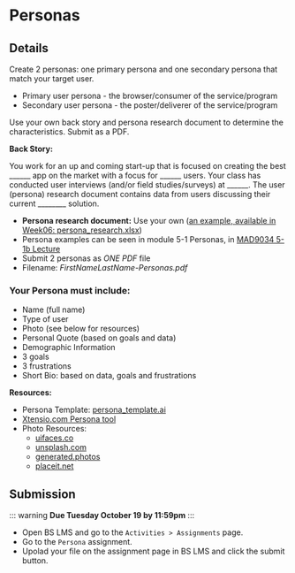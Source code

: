# Personas

## Details

Create 2 personas: one primary persona and one secondary persona that match your target user. 

- Primary user persona - the browser/consumer of the service/program 
- Secondary user persona - the poster/deliverer of the service/program  

Use your own back story and persona research document to determine the characteristics. Submit as a PDF.

**Back Story:**

You work for an up and coming start-up that is focused on creating the best ______ app on the market with a focus for ______ users. Your class has conducted user interviews (and/or field studies/surveys) at ______. The user (persona) research document contains data from users discussing their current ________ solution. 

- **Persona research document:** Use your own ([an example, available in Week06: persona_research.xlsx](https://docs.google.com/spreadsheets/d/1ZeqAnr0XSg8ygNwaQwhjaBqQzwqbZBPP3Yc8V9Q7Lwk/edit?usp=sharing))
- Persona examples can be seen in module 5-1 Personas, in [MAD9034 5-1b Lecture](https://drive.google.com/drive/folders/1NIPEEpSmhYMkEWt5WsQyFekJgUcB-2-y?usp=sharing)  
- Submit 2 personas as *ONE PDF* file
- Filename: _FirstNameLastName-Personas.pdf_

### Your Persona must include:

- Name (full name)
- Type of user
- Photo (see below for resources)
- Personal Quote (based on goals and data)
- Demographic Information  
- 3 goals
- 3 frustrations
- Short Bio: based on data, goals and frustrations 


**Resources:**
- Persona Template: [persona_template.ai](../files/persona_template.ai)
- [Xtensio.com Persona tool](https://xtensio.com/user-persona/)
- Photo Resources:
    - [uifaces.co](https://uifaces.co/) 
    - [unsplash.com](https://unsplash.com/)
    - [generated.photos](https://generated.photos)
    - [placeit.net](https://placeit.net/?search=people%20with%20phone)


## Submission

::: warning
**Due Tuesday October 19 by 11:59pm**
:::

- Open BS LMS and go to the `Activities > Assignments` page.
- Go to the `Persona` assignment.
- Upolad your file on the assignment page in BS LMS and click the submit button. 